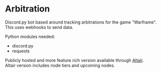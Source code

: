 # Arbitration
Discord.py bot based around tracking arbitrations for the game "Warframe".
This uses webhooks to send data.

Python modules needed:
- discord.py
- requests

Publicly hosted and more feature rich version available through [Altair](https://docs.empx.cc/altair/notifications#arbitration-alerts).
<br>Altair version includes node tiers and upcoming nodes.
